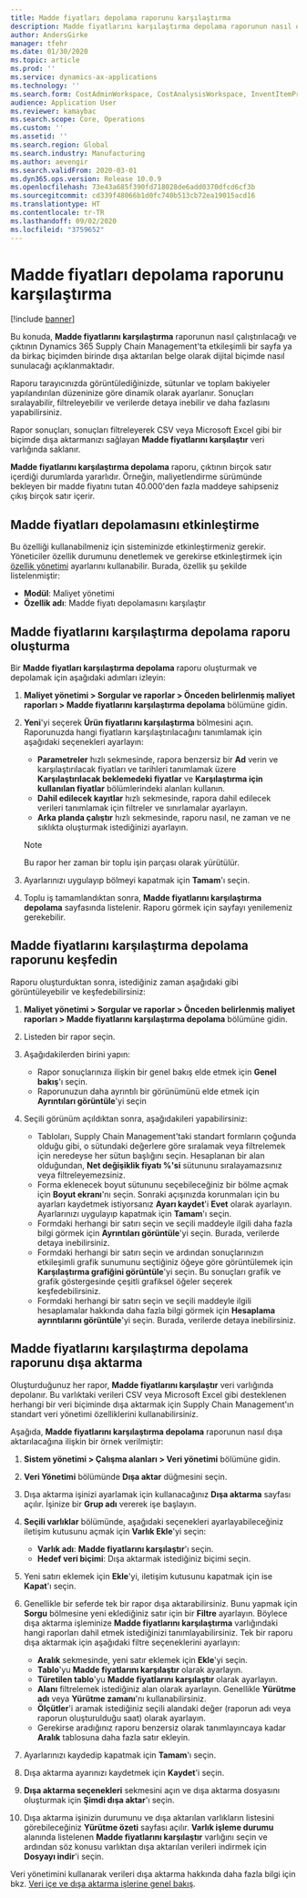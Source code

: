 ```yaml
---
title: Madde fiyatları depolama raporunu karşılaştırma
description: Madde fiyatlarını karşılaştırma depolama raporunun nasıl oluşturulacağını öğrenin ve sonucu bulun ve/veya dışa aktarın.
author: AndersGirke
manager: tfehr
ms.date: 01/30/2020
ms.topic: article
ms.prod: ''
ms.service: dynamics-ax-applications
ms.technology: ''
ms.search.form: CostAdminWorkspace, CostAnalysisWorkspace, InventItemPriceCompareStorage, InventItemPriceCompareStorageDetailsChart, InventItemPriceCompareStorageDetails
audience: Application User
ms.reviewer: kamaybac
ms.search.scope: Core, Operations
ms.custom: ''
ms.assetid: ''
ms.search.region: Global
ms.search.industry: Manufacturing
ms.author: aevengir
ms.search.validFrom: 2020-03-01
ms.dyn365.ops.version: Release 10.0.9
ms.openlocfilehash: 73e43a685f390fd718028de6add0370dfcd6cf3b
ms.sourcegitcommit: cd339f48066b1d0fc740b513cb72ea19015acd16
ms.translationtype: HT
ms.contentlocale: tr-TR
ms.lasthandoff: 09/02/2020
ms.locfileid: "3759652"
---
```

# <a name="compare-item-prices-storage-report"></a>Madde fiyatları depolama raporunu karşılaştırma

[!include [banner](../includes/banner.md)]

Bu konuda, **Madde fiyatlarını karşılaştırma** raporunun nasıl çalıştırılacağı ve çıktının Dynamics 365 Supply Chain Management'ta etkileşimli bir sayfa ya da birkaç biçimden birinde dışa aktarılan belge olarak dijital biçimde nasıl sunulacağı açıklanmaktadır.

Raporu tarayıcınızda görüntülediğinizde, sütunlar ve toplam bakiyeler yapılandırılan düzeninize göre dinamik olarak ayarlanır. Sonuçları sıralayabilir, filtreleyebilir ve verilerde detaya inebilir ve daha fazlasını yapabilirsiniz.

Rapor sonuçları, sonuçları filtreleyerek CSV veya Microsoft Excel gibi bir biçimde dışa aktarmanızı sağlayan **Madde fiyatlarını karşılaştır** veri varlığında saklanır.

**Madde fiyatlarını karşılaştırma depolama** raporu, çıktının birçok satır içerdiği durumlarda yararlıdır. Örneğin, maliyetlendirme sürümünde bekleyen bir madde fiyatını tutan 40.000'den fazla maddeye sahipseniz çıkış birçok satır içerir.

## <a name="enable-compare-item-prices-storage"></a>Madde fiyatları depolamasını etkinleştirme

Bu özelliği kullanabilmeniz için sisteminizde etkinleştirmeniz gerekir. Yöneticiler özellik durumunu denetlemek ve gerekirse etkinleştirmek için [özellik yönetimi](../../fin-ops-core/fin-ops/get-started/feature-management/feature-management-overview.md) ayarlarını kullanabilir. Burada, özellik şu şekilde listelenmiştir:

- **Modül**: Maliyet yönetimi
- **Özellik adı**: Madde fiyatı depolamasını karşılaştır

## <a name="generate-a-compare-item-prices-storage-report"></a>Madde fiyatlarını karşılaştırma depolama raporu oluşturma

Bir **Madde fiyatları karşılaştırma depolama** raporu oluşturmak ve depolamak için aşağıdaki adımları izleyin:

1. **Maliyet yönetimi > Sorgular ve raporlar > Önceden belirlenmiş maliyet raporları > Madde fiyatlarını karşılaştırma depolama** bölümüne gidin.

1. **Yeni**'yi seçerek **Ürün fiyatlarını karşılaştırma** bölmesini açın. Raporunuzda hangi fiyatların karşılaştırılacağını tanımlamak için aşağıdaki seçenekleri ayarlayın:

    - **Parametreler** hızlı sekmesinde, rapora benzersiz bir **Ad** verin ve karşılaştırılacak fiyatları ve tarihleri tanımlamak üzere **Karşılaştırılacak beklemedeki fiyatlar** ve **Karşılaştırma için kullanılan fiyatlar** bölümlerindeki alanları kullanın.
    - **Dahil edilecek kayıtlar** hızlı sekmesinde, rapora dahil edilecek verileri tanımlamak için filtreler ve sınırlamalar ayarlayın.
    - **Arka planda çalıştır** hızlı sekmesinde, raporu nasıl, ne zaman ve ne sıklıkta oluşturmak istediğinizi ayarlayın.
    > [!NOTE]
    > Bu rapor her zaman bir toplu işin parçası olarak yürütülür.

1. Ayarlarınızı uygulayıp bölmeyi kapatmak için **Tamam**'ı seçin.

1. Toplu iş tamamlandıktan sonra, **Madde fiyatlarını karşılaştırma depolama** sayfasında listelenir. Raporu görmek için sayfayı yenilemeniz gerekebilir.

## <a name="explore-the-compare-item-prices-storage-report"></a>Madde fiyatlarını karşılaştırma depolama raporunu keşfedin

Raporu oluşturduktan sonra, istediğiniz zaman aşağıdaki gibi görüntüleyebilir ve keşfedebilirsiniz:

1. **Maliyet yönetimi > Sorgular ve raporlar > Önceden belirlenmiş maliyet raporları > Madde fiyatlarını karşılaştırma depolama** bölümüne gidin.

1. Listeden bir rapor seçin.

1. Aşağıdakilerden birini yapın:

    - Rapor sonuçlarınıza ilişkin bir genel bakış elde etmek için **Genel bakış**'ı seçin.
    - Raporunuzun daha ayrıntılı bir görünümünü elde etmek için **Ayrıntıları görüntüle**'yi seçin

1. Seçili görünüm açıldıktan sonra, aşağıdakileri yapabilirsiniz:

    - Tabloları, Supply Chain Management'taki standart formların çoğunda olduğu gibi, o sütundaki değerlere göre sıralamak veya filtrelemek için neredeyse her sütun başlığını seçin. Hesaplanan bir alan olduğundan, **Net değişiklik fiyatı %'si** sütununu sıralayamazsınız veya filtreleyemezsiniz.
    - Forma eklenecek boyut sütununu seçebileceğiniz bir bölme açmak için **Boyut ekranı**'nı seçin. Sonraki açışınızda korunmaları için bu ayarları kaydetmek istiyorsanız **Ayarı kaydet**'i **Evet** olarak ayarlayın. Ayarlarınızı uygulayıp kapatmak için **Tamam**'ı seçin.
    - Formdaki herhangi bir satırı seçin ve seçili maddeyle ilgili daha fazla bilgi görmek için **Ayrıntıları görüntüle**'yi seçin. Burada, verilerde detaya inebilirsiniz.
    - Formdaki herhangi bir satırı seçin ve ardından sonuçlarınızın etkileşimli grafik sunumunu seçtiğiniz öğeye göre görüntülemek için **Karşılaştırma grafiğini görüntüle**'yi seçin. Bu sonuçları grafik ve grafik göstergesinde çeşitli grafiksel öğeler seçerek keşfedebilirsiniz.
    - Formdaki herhangi bir satırı seçin ve seçili maddeyle ilgili hesaplamalar hakkında daha fazla bilgi görmek için **Hesaplama ayrıntılarını görüntüle**'yi seçin. Burada, verilerde detaya inebilirsiniz.

## <a name="export-the-compare-item-prices-storage-report"></a>Madde fiyatlarını karşılaştırma depolama raporunu dışa aktarma

Oluşturduğunuz her rapor, **Madde fiyatlarını karşılaştır** veri varlığında depolanır. Bu varlıktaki verileri CSV veya Microsoft Excel gibi desteklenen herhangi bir veri biçiminde dışa aktarmak için Supply Chain Management'ın standart veri yönetimi özelliklerini kullanabilirsiniz.

Aşağıda, **Madde fiyatlarını karşılaştırma depolama** raporunun nasıl dışa aktarılacağına ilişkin bir örnek verilmiştir:

1. **Sistem yönetimi > Çalışma alanları > Veri yönetimi** bölümüne gidin.

1. **Veri Yönetimi** bölümünde **Dışa aktar** düğmesini seçin.

1. Dışa aktarma işinizi ayarlamak için kullanacağınız **Dışa aktarma** sayfası açılır. İşinize bir **Grup adı** vererek işe başlayın.

1. **Seçili varlıklar** bölümünde, aşağıdaki seçenekleri ayarlayabileceğiniz iletişim kutusunu açmak için **Varlık Ekle**'yi seçin:

    - **Varlık adı**: **Madde fiyatlarını karşılaştır**'ı seçin.
    - **Hedef veri biçimi**: Dışa aktarmak istediğiniz biçimi seçin.

1. Yeni satırı eklemek için **Ekle**'yi, iletişim kutusunu kapatmak için ise **Kapat**'ı seçin.

1. Genellikle bir seferde tek bir rapor dışa aktarabilirsiniz. Bunu yapmak için **Sorgu** bölmesine yeni eklediğiniz satır için bir **Filtre** ayarlayın. Böylece dışa aktarma işleminize **Madde fiyatlarını karşılaştırma** varlığındaki hangi raporları dahil etmek istediğinizi tanımlayabilirsiniz. Tek bir raporu dışa aktarmak için aşağıdaki filtre seçeneklerini ayarlayın:

    - **Aralık** sekmesinde, yeni satır eklemek için **Ekle**'yi seçin.
    - **Tablo**'yu **Madde fiyatlarını karşılaştır** olarak ayarlayın.
    - **Türetilen tablo**'yu **Madde fiyatlarını karşılaştır** olarak ayarlayın.
    - **Alanı** filtrelemek istediğiniz alan olarak ayarlayın. Genellikle **Yürütme adı** veya **Yürütme zamanı**'nı kullanabilirsiniz.
    - **Ölçütler**'i aramak istediğiniz seçili alandaki değer (raporun adı veya raporun oluşturulduğu saat) olarak ayarlayın.
    - Gerekirse aradığınız raporu benzersiz olarak tanımlayıncaya kadar **Aralık** tablosuna daha fazla satır ekleyin.

1. Ayarlarınızı kaydedip kapatmak için **Tamam**'ı seçin.

1. Dışa aktarma ayarınızı kaydetmek için **Kaydet**'i seçin.

1. **Dışa aktarma seçenekleri** sekmesini açın ve dışa aktarma dosyasını oluşturmak için **Şimdi dışa aktar**'ı seçin.

1. Dışa aktarma işinizin durumunu ve dışa aktarılan varlıkların listesini görebileceğiniz **Yürütme özeti** sayfası açılır. **Varlık işleme durumu** alanında listelenen **Madde fiyatlarını karşılaştır** varlığını seçin ve ardından söz konusu varlıktan dışa aktarılan verileri indirmek için **Dosyayı indir**'i seçin.

Veri yönetimini kullanarak verileri dışa aktarma hakkında daha fazla bilgi için bkz. [Veri içe ve dışa aktarma işlerine genel bakış](../../fin-ops-core/dev-itpro/data-entities/data-import-export-job.md).
